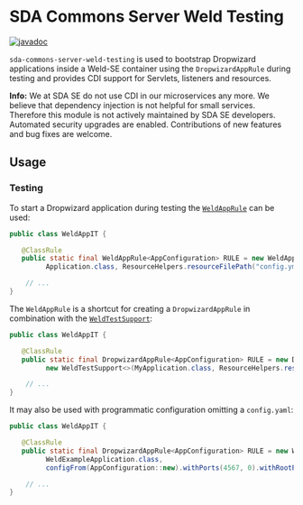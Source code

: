 # SDA Commons Server Weld Testing

[![javadoc](https://javadoc.io/badge2/org.sdase.commons/sda-commons-server-weld-testing/javadoc.svg)](https://javadoc.io/doc/org.sdase.commons/sda-commons-server-weld-testing)

`sda-commons-server-weld-testing` is used to bootstrap Dropwizard applications inside a Weld-SE container using the
`DropwizardAppRule` during testing and provides CDI support for Servlets, listeners and resources.

**Info:**
We at SDA SE do not use CDI in our microservices any more.
We believe that dependency injection is not helpful for small services.
Therefore this module is not actively maintained by SDA SE developers.
Automated security upgrades are enabled.
Contributions of new features and bug fixes are welcome.


## Usage

### Testing

To start a Dropwizard application during testing the [`WeldAppRule`](./src/main/java/org/sdase/commons/server/weld/testing/WeldAppRule.java) can be used:

```java
public class WeldAppIT {

   @ClassRule
   public static final WeldAppRule<AppConfiguration> RULE = new WeldAppRule<>(
         Application.class, ResourceHelpers.resourceFilePath("config.yml"));

    // ...
} 
```
 
The `WeldAppRule` is a shortcut for creating a `DropwizardAppRule` in combination with the [`WeldTestSupport`](./src/main/java/org/sdase/commons/server/weld/testing/WeldTestSupport.java):
 
```java
public class WeldAppIT {

   @ClassRule
   public static final DropwizardAppRule<AppConfiguration> RULE = new DropwizardAppRule<>(
         new WeldTestSupport<>(MyApplication.class, ResourceHelpers.resourceFilePath("config.yml")));

    // ...
} 
```

It may also be used with programmatic configuration omitting a `config.yaml`:

```java
public class WeldAppIT {

   @ClassRule
   public static final DropwizardAppRule<AppConfiguration> RULE = new WeldAppRule<>(
         WeldExampleApplication.class,
         configFrom(AppConfiguration::new).withPorts(4567, 0).withRootPath("/api/*").build());

    // ...
}
```
